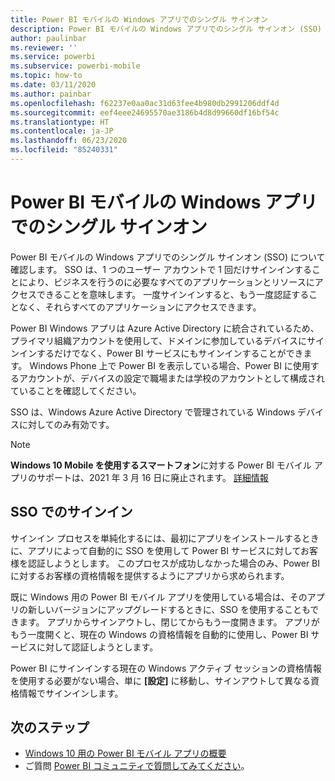 ```yaml
---
title: Power BI モバイルの Windows アプリでのシングル サインオン
description: Power BI モバイルの Windows アプリでのシングル サインオン (SSO) について確認します。 SSO は、1 つのユーザー アカウントで 1 回だけサインインすることにより、ビジネスを行うのに必要なすべてのアプリケーションとリソースにアクセスできることを意味します。
author: paulinbar
ms.reviewer: ''
ms.service: powerbi
ms.subservice: powerbi-mobile
ms.topic: how-to
ms.date: 03/11/2020
ms.author: painbar
ms.openlocfilehash: f62237e0aa0ac31d63fee4b980db2991206ddf4d
ms.sourcegitcommit: eef4eee24695570ae3186b4d8d99660df16bf54c
ms.translationtype: HT
ms.contentlocale: ja-JP
ms.lasthandoff: 06/23/2020
ms.locfileid: "85240331"
---
```

# <a name="single-sign-on-in-the-power-bi-mobile-windows-app"></a>Power BI モバイルの Windows アプリでのシングル サインオン

Power BI モバイルの Windows アプリでのシングル サインオン (SSO) について確認します。 SSO は、1 つのユーザー アカウントで 1 回だけサインインすることにより、ビジネスを行うのに必要なすべてのアプリケーションとリソースにアクセスできることを意味します。 一度サインインすると、もう一度認証することなく、それらすべてのアプリケーションにアクセスできます。 

Power BI Windows アプリは Azure Active Directory に統合されているため、プライマリ組織アカウントを使用して、ドメインに参加しているデバイスにサインインするだけでなく、Power BI サービスにもサインインすることができます。 Windows Phone 上で Power BI を表示している場合、Power BI に使用するアカウントが、デバイスの設定で職場または学校のアカウントとして構成されていることを確認してください。  

SSO は、Windows Azure Active Directory で管理されている Windows デバイスに対してのみ有効です。

>[!NOTE]
>**Windows 10 Mobile を使用するスマートフォン**に対する Power BI モバイル アプリのサポートは、2021 年 3 月 16 日に廃止されます。 [詳細情報](https://go.microsoft.com/fwlink/?linkid=2121400)

## <a name="sign-in-with-sso"></a>SSO でのサインイン

サインイン プロセスを単純化するには、最初にアプリをインストールするときに、アプリによって自動的に SSO を使用して Power BI サービスに対してお客様を認証しようとします。 このプロセスが成功しなかった場合のみ、Power BI に対するお客様の資格情報を提供するようにアプリから求められます。  

既に Windows 用の Power BI モバイル アプリを使用している場合は、そのアプリの新しいバージョンにアップグレードするときに、SSO を使用することもできます。 アプリからサインアウトし、閉じてからもう一度開きます。 アプリがもう一度開くと、現在の Windows の資格情報を自動的に使用し、Power BI サービスに対して認証しようとします。 

Power BI にサインインする現在の Windows アクティブ セッションの資格情報を使用する必要がない場合、単に **[設定]** に移動し、サインアウトして異なる資格情報でサインインします。 
 
## <a name="next-steps"></a>次のステップ

- [Windows 10 用の Power BI モバイル アプリの概要](mobile-windows-10-phone-app-get-started.md)
- ご質問 [Power BI コミュニティで質問してみてください](https://community.powerbi.com/)。

